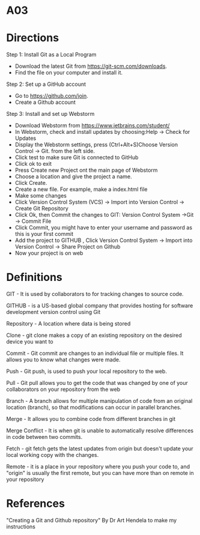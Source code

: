 # A03

# Directions

Step 1: Install Git as a Local Program
  * Download the latest Git from https://git-scm.com/downloads. 
  * Find the file on your computer and install it.
  
Step 2: Set up a GitHub account
  * Go to https://github.com/join.
  * Create a Github account
  
Step 3: Install and set up Webstorm
  * Download Webstorm from https://www.jetbrains.com/student/
  * In Webstorm, check and install updates by choosing:Help -> Check for Updates
  * Display the Webstorm settings, press (Ctrl+Alt+S)Choose Version Control -> Git. from the left side.
  * Click test to make sure Git is connected to GitHub
  * Click ok to exit 
  * Press Create new Project ont the main page of Webstorm
  * Choose a location and give the project a name. 
  * Click Create.
  * Create a new file. For example, make a index.html file
  * Make some changes
  * Click Version Control System (VCS) -> Import into Version Control -> Create Git Repository
  * Click Ok, then Commit the changes to GIT: Version Control System ->Git -> Commit File 
  * Click Commit, you might have to enter your username and password as this is your first commit
  * Add the project to GITHUB , Click  Version Control System -> Import into Version Control -> Share Project on Github
  * Now your project is on web

# Definitions
GIT - It is used by collaborators to for tracking changes to source code.

GITHUB - is a US-based global company that provides hosting for software development version control using Git

Repository - A location where data is being stored

Clone - git clone makes a copy of an existing repository on the desired device you want to 

Commit - Git commit are changes to an individual file or multiple files. It allows you to know what changes were made.

Push - Git push, is used to push your local repository to the web.

Pull - Git pull allows you to get the code that was changed by one of your collaborators on your repository from the web

Branch - A branch allows for multiple manipulation of code from an original location (branch), so that modifications can occur in parallel branches.

Merge - It allows you to combine code from different branches in git

Merge Conflict - It is when git is unable to automatically resolve differences in code between two commits.

Fetch - git fetch gets the latest updates from origin but doesn't update your local working copy with the changes.

Remote - it is a place in your repository where you push your code to, and "origin" is usually the first remote, but you can have more than on remote in your repository

# References

"Creating a Git and Github repository" By Dr Art Hendela to make my instructions
